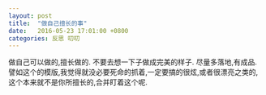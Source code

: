 ```yaml
---
layout: post
title:  "做自己擅长的事"
date:   2016-05-23 17:01:00 +0800
categories: 反思 叨叨
---
```

做自己可以做的,擅长做的.
不要去想一下子做成完美的样子.
尽量多落地,有成品.
譬如这个的模版,我觉得就没必要死命的抓着,一定要搞的很炫,或者很漂亮之类的,这个本来就不是你所擅长的,合并盯着这个呢.
